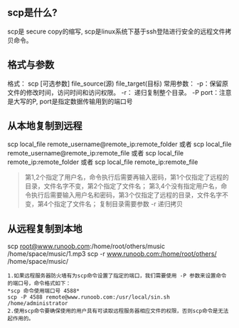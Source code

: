 ## scp是什么?
scp是 secure copy的缩写, scp是linux系统下基于ssh登陆进行安全的远程文件拷贝命令。
## 格式与参数
格式： scp [可选参数] file_source(源) file_target(目标) 
常用参数： 
-p：保留原文件的修改时间，访问时间和访问权限。
-r： 递归复制整个目录。
-P port：注意是大写的P, port是指定数据传输用到的端口号

## 从本地复制到远程
scp local_file remote_username@remote_ip:remote_folder 
或者 
scp local_file remote_username@remote_ip:remote_file 
或者 
scp local_file remote_ip:remote_folder 
或者 
scp local_file remote_ip:remote_file 
> 第1,2个指定了用户名，命令执行后需要再输入密码，第1个仅指定了远程的目录，文件名字不变，第2个指定了文件名；
> 第3,4个没有指定用户名，命令执行后需要输入用户名和密码，第3个仅指定了远程的目录，文件名字不变，第4个指定了文件名；
> 复制目录需要参数 -r  递归拷贝
## 从远程复制到本地
scp root@www.runoob.com:/home/root/others/music /home/space/music/1.mp3 
scp -r www.runoob.com:/home/root/others/ /home/space/music/
```
1.如果远程服务器防火墙有为scp命令设置了指定的端口，我们需要使用 -P 参数来设置命令的端口号，命令格式如下：
*scp 命令使用端口号 4588*
scp -P 4588 remote@www.runoob.com:/usr/local/sin.sh /home/administrator
2.使用scp命令要确保使用的用户具有可读取远程服务器相应文件的权限，否则scp命令是无法起作用的。
```

